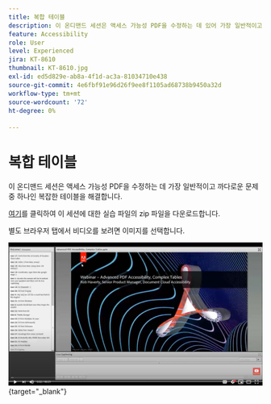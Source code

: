 ```yaml
---
title: 복합 테이블
description: 이 온디맨드 세션은 액세스 가능성 PDF을 수정하는 데 있어 가장 일반적이고 까다로운 문제 중 하나인 복잡한 테이블을 해결합니다
feature: Accessibility
role: User
level: Experienced
jira: KT-8610
thumbnail: KT-8610.jpg
exl-id: ed5d829e-ab8a-4f1d-ac3a-81034710e438
source-git-commit: 4e6fbf91e96d26f9ee8f1105ad68738b9450a32d
workflow-type: tm+mt
source-wordcount: '72'
ht-degree: 0%

---
```


# 복합 테이블

이 온디맨드 세션은 액세스 가능성 PDF을 수정하는 데 가장 일반적이고 까다로운 문제 중 하나인 복잡한 테이블을 해결합니다.

[여기](../assets/accessibilitysession3.zip)를 클릭하여 이 세션에 대한 실습 파일의 zip 파일을 다운로드합니다.

별도 브라우저 탭에서 비디오를 보려면 이미지를 선택합니다.

[![세션 3 비디오](../assets/Accessibilitysession3_YT.png)](https://youtu.be/kcM_jyHGd6Y){target="_blank"}
